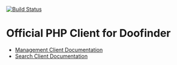 [![Build Status](https://api.travis-ci.org/doofinder/php-doofinder.svg?branch=master)](https://travis-ci.org/doofinder/php-doofinder)
# Official PHP Client for Doofinder

<!-- MarkdownTOC depth="4" autolink="true" bracket="round" -->

- [Management Client Documentation](README_MANAGEMENT.md)
- [Search Client Documentation](README_SEARCH.md)
